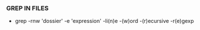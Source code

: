 ### GREP IN FILES
  
* grep -rnw 'dossier' -e 'expression'
  -li(n)e -(w)ord -(r)ecursive -r(e)gexp  
